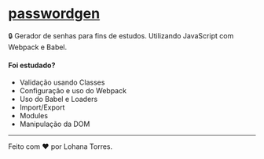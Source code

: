# [passwordgen](https://heyloh.github.io/passwordgen/public/index.html)
🔒 Gerador de senhas para fins de estudos. Utilizando JavaScript com Webpack e Babel.

#### Foi estudado?
- Validação usando Classes
- Configuração e uso do Webpack
- Uso do Babel e Loaders
- Import/Export
- Modules
- Manipulação da DOM

---
Feito com ❤️ por Lohana Torres.
